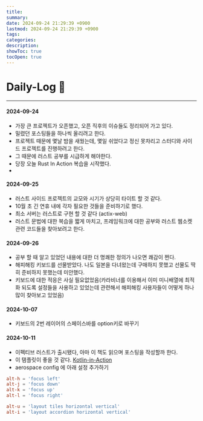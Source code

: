 ```yaml
---
title: 
summary: 
date: 2024-09-24 21:29:39 +0900
lastmod: 2024-09-24 21:29:39 +0900
tags: 
categories: 
description: 
showToc: true
tocOpen: true
---
```


# Daily-Log 📝

---

#### 2024-09-24
- 가장 큰 프로젝트가 오픈했고, 오픈 직후의 이슈들도 정리되어 가고 있다.
- 밀렸던 포스팅들을 하나씩 올리려고 한다.
- 프로젝트 때문에 몇날 밤을 새웠는데, 몇일 쉬었다고 정신 못차리고 스터디와 사이드 프로젝트를 진행하려고 한다.
- 그 때문에 러스트 공부를 시급하게 해야한다.
- 당장 오늘 Rust In Action 복습을 시작했다.
- 
#### 2024-09-25
- 러스트 사이드 프로젝트의 교모와 시기가 상당히 타이트 할 것 같다.
- 10월 초 긴 연휴 내에 각자 필요한 것들을 준비하기로 했다.
- 최소 서버는 러스트로 구현 할 것 같다 (actix-web)
- 러스트 문법에 대한 복습을 짧게 마치고, 프레임워크에 대한 공부와 러스트 웹소켓 관련 코드들을 찾아보려고 한다.


#### 2024-09-26
- 공부 할 때 알고 있었던 내용에 대한 더 명쾌한 정의가 나오면 쾌감이 쩐다.
- 해피해킹 키보드를 선물받았다. 나도 일본을 다녀왔는데 구매하지 못했고 선물도 딱히 준비하지 못했는데 미안했다.
- 키보드에 대한 적응은 사실 필요없었음(카라비너를 이용해서 이미 미니배열에 최적화 되도록 설정들을 사용하고 있었는데 관련해서 해피해킹 사용자들이 어떻게 하나 많이 찾아보고 있었음)


#### 2024-10-07
- 키보드의 2번 레이어의 스페이스바를 option키로 바꾸기

#### 2024-10-11
- 이펙티브 러스트가 출시됐다, 아마 이 책도 읽으며 포스팅을 작성할까 한다. 
- 이 탬플릿이 좋을 것 같다. [Kotlin-in-Action](https://velog.io/@cksgodl/Kotlin-In-Action-%EC%9D%BD%EC%9C%BC%EB%A9%B0-%EA%B8%B0%EC%96%B5%ED%95%A0%EB%A7%8C-%ED%95%9C-%EA%B2%83)
- aerospace config 에 아래 설정 추가하기
```toml
alt-h = 'focus left'
alt-j = 'focus down'
alt-k = 'focus up'
alt-l = 'focus right'

alt-u = 'layout tiles horizontal vertical'
alt-i = 'layout accordion horizontal vertical'
```
